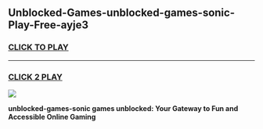 
## Unblocked-Games-unblocked-games-sonic-Play-Free-ayje3
<h3>
<a href="https://premium76.site?title=unblocked-games-sonic&ref=18A1">CLICK TO PLAY</a></h3>
<hr>

<h3>
<a href="https://premium76.site?title=unblocked-games-sonic&ref=18A1">CLICK 2 PLAY</a>
  
</h3>

<a href="https://premium76.site?title=unblocked-games-sonic&ref=18A1"><img src="https://clearcache.store/games.png"></a>


**unblocked-games-sonic games unblocked: Your Gateway to Fun and Accessible Online Gaming**
